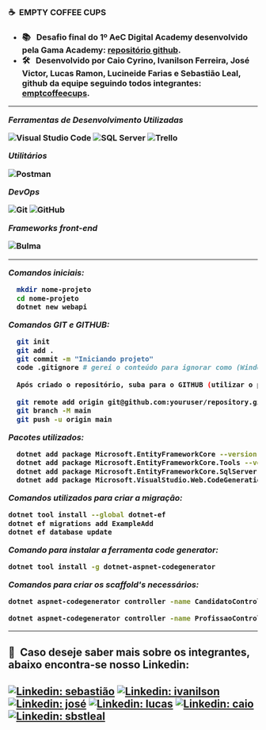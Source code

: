 <h3> ☕ &nbsp;EMPTY COFFEE CUPS <h3/>
  
- 📚 &nbsp; Desafio final do 1º **AeC Digital Academy** desenvolvido pela Gama Academy: <a href="https://github.com/educacao-gama/desafios-gama/tree/main/banco%20de%20curriculos/">repositório github</a>.
- 🛠 &nbsp; Desenvolvido por **Caio Cyrino, Ivanilson Ferreira, José Victor, Lucas Ramon, Lucineide Farias e Sebastião Leal**, github da equipe seguindo todos integrantes: <a href="https://github.com/emptcoffeecups/">emptcoffeecups</a>.
  
 ---
  
 *Ferramentas de Desenvolvimento Utilizadas*

  ![Visual Studio Code](https://img.shields.io/badge/-Visual%20Studio%20Code-333333?style=flat&logo=visual-studio-code&logoColor=007ACC)
  ![SQL Server](https://img.shields.io/badge/-SQL%20Server-333333?style=flat&logo=SQLserver&logoColor=007ACC)
  ![Trello](https://img.shields.io/badge/-Trello-333333?style=flat&logo=trello&logoColor=007ACC)

 *Utilitários*

  ![Postman](https://img.shields.io/badge/-Postman-333333?style=flat&logo=postman)
  
 *DevOps*

  ![Git](https://img.shields.io/badge/-Git-333333?style=flat&logo=git)
  ![GitHub](https://img.shields.io/badge/-GitHub-333333?style=flat&logo=github)
  
*Frameworks front-end*
  
  ![Bulma](https://img.shields.io/badge/-Bulma-333333?style=flat&logo=Bulma)
  
 ---
  
*Comandos iniciais:*
``` bash
  mkdir nome-projeto
  cd nome-projeto
  dotnet new webapi
```

*Comandos GIT e GITHUB:*
``` bash
  git init
  git add .
  git commit -m "Iniciando projeto"
  code .gitignore # gerei o conteúdo para ignorar como (Windows, Linux, Mac, DotnetCore, VisualStudioCore) no link: <a href="https://www.toptal.com/developers/gitignore">GITIGONRE.IO</a>.
  
  Após criado o repositório, suba para o GITHUB (utilizar o primeiro comando que o GITHUB fornece):
  
  git remote add origin git@github.com:youruser/repository.git
  git branch -M main
  git push -u origin main
```

*Pacotes utilizados:*
``` bash
  dotnet add package Microsoft.EntityFrameworkCore --version 5.0.9
  dotnet add package Microsoft.EntityFrameworkCore.Tools --version 5.0.9
  dotnet add package Microsoft.EntityFrameworkCore.SqlServer --version 5.0.9
  dotnet add package Microsoft.VisualStudio.Web.CodeGeneration.Design --version 5.0.2
```

*Comandos utilizados para criar a migração:*
``` bash
dotnet tool install --global dotnet-ef
dotnet ef migrations add ExampleAdd
dotnet ef database update
```

*Comando para instalar a ferramenta code generator:*
``` bash
dotnet tool install -g dotnet-aspnet-codegenerator
```

*Comandos para criar os scaffold's necessários:*
``` bash
dotnet aspnet-codegenerator controller -name CandidatoController -async -api -m Candidato -dc DbContexto -outDir Controllers

dotnet aspnet-codegenerator controller -name ProfissaoController -async -api -m Profissao -dc DbContexto -outDir Controllers

``` 
  
 ---
  
  <h2> 💼 &nbsp;Caso deseje saber mais sobre os integrantes, abaixo encontra-se nosso Linkedin: <h2/>
  
[![Linkedin: sebastião](https://img.shields.io/badge/-Sebastião-blue?style=flat-square&logo=Linkedin&logoColor=white&link=https://www.linkedin.com/in/sbstleal/)](https://www.linkedin.com/in/sbstleal/)
 [![Linkedin: ivanilson](https://img.shields.io/badge/-Ivanilson-blue?style=flat-square&logo=Linkedin&logoColor=white&link=https://www.linkedin.com/in/ivanilson-ferreira-026292201/)](https://www.linkedin.com/in/ivanilson-ferreira-026292201/)
 [![Linkedin: josé](https://img.shields.io/badge/-José-blue?style=flat-square&logo=Linkedin&logoColor=white&link=https://www.linkedin.com/in/jos%C3%A9-victor-martins-figueiredo-21a70217b/)](https://www.linkedin.com/in/jos%C3%A9-victor-martins-figueiredo-21a70217b/)
 [![Linkedin: lucas](https://img.shields.io/badge/-Lucas-blue?style=flat-square&logo=Linkedin&logoColor=white&link=https://www.linkedin.com/in/lucas-ramon-1978b653/)](https://www.linkedin.com/in/lucas-ramon-1978b653/)
 [![Linkedin: caio](https://img.shields.io/badge/-Caio-blue?style=flat-square&logo=Linkedin&logoColor=white&link=https://www.linkedin.com/in/caio-cyrino-5a285b83/)](https://www.linkedin.com/in/caio-cyrino-5a285b83/)
   [![Linkedin: sbstleal](https://img.shields.io/badge/-Lucineide-blue?style=flat-square&logo=Linkedin&logoColor=white&link=https://www.linkedin.com/in/lucineide-farias-4211271a5/)](https://www.linkedin.com/in/lucineide-farias-4211271a5/)
